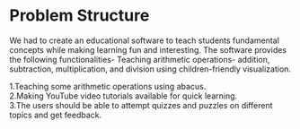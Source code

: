 # Problem Structure
We had to create an educational software to teach
students fundamental concepts while making
learning fun and interesting. The software provides the following
functionalities- Teaching arithmetic operations- addition,
subtraction, multiplication, and division using
children-friendly visualization.

1.Teaching some arithmetic operations using
abacus.<br>
2.Making YouTube video tutorials available for
quick learning.<br>
3.The users should be able to attempt quizzes and
puzzles on different topics and get feedback.<br>
